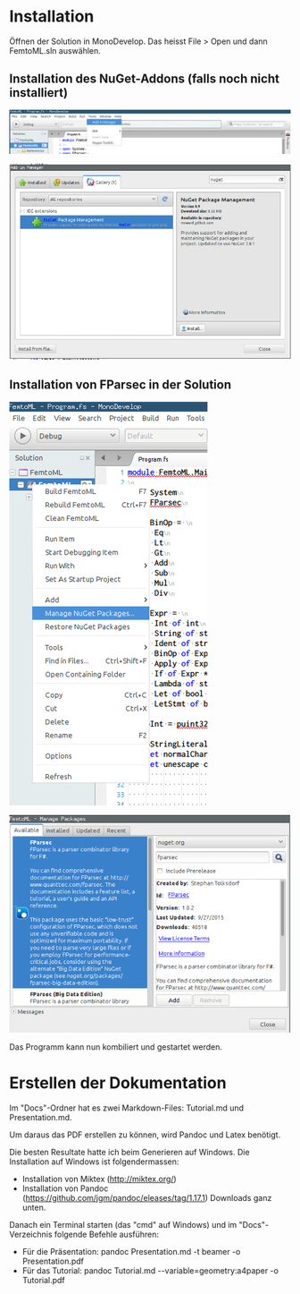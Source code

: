 # Installation

Öffnen der Solution in MonoDevelop. Das heisst File > Open und dann
FemtoML.sln auswählen.

## Installation des NuGet-Addons (falls noch nicht installiert)

![Install Nuget Schritt 1](Docs/FemtoML-Install-Nuget.png "Install Nuget Schritt 1")

![Install Nuget Schritt 2](Docs/FemtoML-Install-Nuget2.png "Install Nuget Schritt 2")

## Installation von FParsec in der Solution

![Install FParsec Schritt 1](Docs/FemtoML-Nuget-Menu.png "Install FParsec Schritt 1")

![Install FParsec Schritt 2](Docs/FemtoML-Install-Fparsec.png "Install FParsec Schritt 2")

Das Programm kann nun kombiliert und gestartet werden.

# Erstellen der Dokumentation

Im "Docs"-Ordner hat es zwei Markdown-Files: Tutorial.md und Presentation.md.

Um daraus das PDF erstellen zu können, wird Pandoc und Latex benötigt.

Die besten Resultate hatte ich beim Generieren auf Windows. Die Installation auf Windows
ist folgendermassen:

* Installation von Miktex (http://miktex.org/)
* Installation von Pandoc (https://github.com/jgm/pandoc/eleases/tag/1.17.1) Downloads
ganz unten.

Danach ein Terminal starten (das "cmd" auf Windows) und im "Docs"-Verzeichnis folgende Befehle ausführen:

* Für die Präsentation: pandoc Presentation.md -t beamer -o Presentation.pdf
* Für das Tutorial: pandoc Tutorial.md --variable=geometry:a4paper -o Tutorial.pdf
